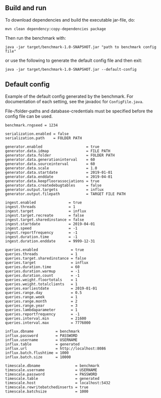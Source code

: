 
## Build and run
To download dependencies and build the executable jar-file, do:
```
mvn clean dependency:copy-dependencies package
```

Then run the benchmark with:
```
java -jar target/benchmark-1.0-SNAPSHOT.jar "path to benchmark config file"
```
or use the following to generate the default config file and then exit:
```
java -jar target/benchmark-1.0-SNAPSHOT.jar --default-config
```

## Default config
Example of the default config generated by the benchmark. For documentation of each setting, see the javadoc for `ConfigFile.java`.

File-/folder-paths and database-credentials must be specified before the config file can be used. 
```
benchmark.rngseed = 1234

serialization.enabled = false
serialization.path    = FOLDER PATH

generator.enabled                    = true
generator.data.idmap                 = FILE PATH
generator.data.folder                = FOLDER PATH
generator.data.generationinterval    = 60
generator.data.sourceinterval        = 60
generator.data.scale                 = 1.0
generator.data.startdate             = 2019-01-01
generator.data.enddate               = 2019-04-01
generator.data.keepfloorassociations = true
generator.data.createdebugtables     = false
generator.output.targets             = influx
generator.output.filepath            = TARGET FILE PATH

ingest.enabled               = true
ingest.threads               = 1
ingest.target                = influx
ingest.target.recreate       = false
ingest.target.sharedinstance = false
ingest.startdate             = 2019-04-01
ingest.speed                 = -1
ingest.reportfrequency       = -1
ingest.duration.time         = -1
ingest.duration.enddate      = 9999-12-31

queries.enabled               = true
queries.threads               = 1
queries.target.sharedinstance = false
queries.target                = influx
queries.duration.time         = 60
queries.duration.warmup       = -1
queries.duration.count        = -1
queries.weight.floortotals    = 1
queries.weight.totalclients   = 1
queries.earliestdate          = 2019-01-01
queries.range.day             = 0.5
queries.range.week            = 1
queries.range.month           = 2
queries.range.year            = 3
queries.lambdaparameter       = 1
queries.reportfrequency       = -1
queries.interval.min          = 21600
queries.interval.max          = 7776000

influx.dbname          = benchmark
influx.password        = PASSWORD
influx.username        = USERNAME
influx.table           = generated
influx.url             = http://localhost:8086
influx.batch.flushtime = 1000
influx.batch.size      = 10000

timescale.dbname                = benchmark
timescale.username              = USERNAME
timescale.password              = PASSWORD
timescale.table                 = generated
timescale.host                  = localhost:5432
timescale.rewritebatchedinserts = true
timescale.batchsize             = 1000
```
